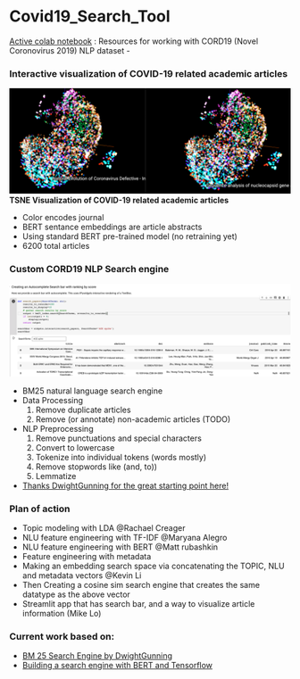 # Covid19_Search_Tool
[Active colab notebook](https://colab.research.google.com/drive/1aFxUJgP1GeMqqw3bUDQIzoYIaYHWKCAr) : Resources for working with CORD19 (Novel Coronovirus 2019) NLP dataset - 

### Interactive visualization of COVID-19 related academic articles
![Alt text](img/CORD19_Bert_Embeddings_6000_articles_in_top_journals.png?raw=true "CORD19_Bert_Embeddings_6000_articles_in_top_journals.png")
**TSNE Visualization of COVID-19 related academic articles**
- Color encodes journal
- BERT sentance embeddings are article abstracts
- Using standard BERT pre-trained model (no retraining yet)
- 6200 total articles

### Custom CORD19 NLP Search engine
![Alt text](img/CORD19_nlp_search_engine.png?raw=true "CORD19_nlp_search_engine")
- BM25 natural language search engine
- Data Processing
    1. Remove duplicate articles
    2. Remove (or annotate) non-academic articles (TODO)
- NLP Preprocessing
    1. Remove punctuations and special characters
    2. Convert to lowercase
    3. Tokenize into individual tokens (words mostly)
    4. Remove stopwords like (and, to))
    5. Lemmatize
- [Thanks DwightGunning for the great starting point here!](https://colab.research.google.com/drive/1aFxUJgP1GeMqqw3bUDQIzoYIaYHWKCAr)

### Plan of action
- Topic modeling with LDA @Rachael Creager 
- NLU feature engineering with TF-IDF @Maryana Alegro 
- NLU feature engineering with BERT @Matt rubashkin
- Feature engineering with metadata
- Making an embedding search space via concatenating the TOPIC, NLU and metadata vectors @Kevin Li
- Then Creating a cosine sim search engine that creates the same datatype as the above vector
- Streamlit app that has search bar, and a way to visualize article information (Mike Lo)

### Current work based on:
- [BM 25 Search Engine by DwightGunning](https://colab.research.google.com/drive/1aFxUJgP1GeMqqw3bUDQIzoYIaYHWKCAr)
- [Building a search engine with BERT and Tensorflow](https://colab.research.google.com/drive/1ra7zPFnB2nWtoAc0U5bLp0rWuPWb6vu4)
